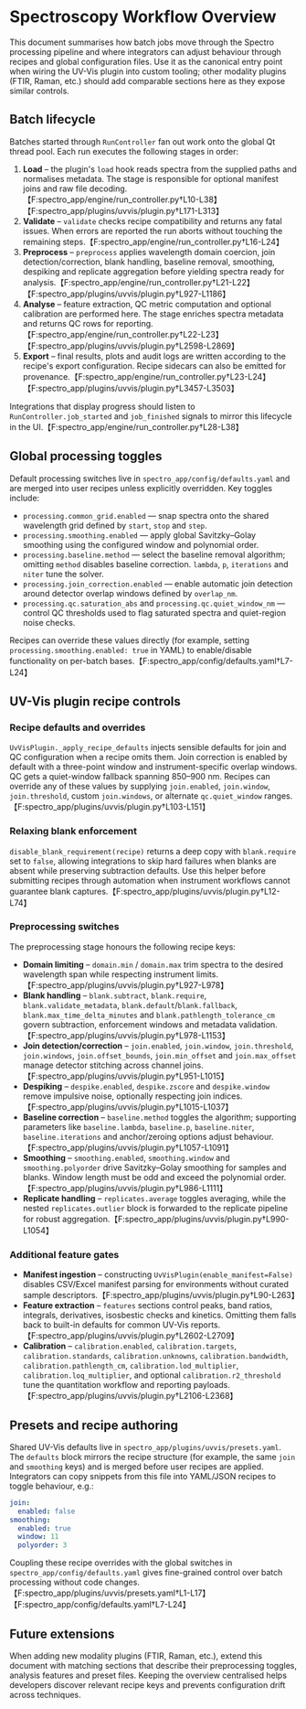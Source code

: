 # Spectroscopy Workflow Overview

This document summarises how batch jobs move through the Spectro processing
pipeline and where integrators can adjust behaviour through recipes and global
configuration files. Use it as the canonical entry point when wiring the
UV-Vis plugin into custom tooling; other modality plugins (FTIR, Raman, etc.)
should add comparable sections here as they expose similar controls.

## Batch lifecycle

Batches started through `RunController` fan out work onto the global Qt thread
pool. Each run executes the following stages in order:

1. **Load** – the plugin's `load` hook reads spectra from the supplied paths and
   normalises metadata. The stage is responsible for optional manifest joins
   and raw file decoding.【F:spectro_app/engine/run_controller.py†L10-L38】【F:spectro_app/plugins/uvvis/plugin.py†L171-L313】
2. **Validate** – `validate` checks recipe compatibility and returns any fatal
   issues. When errors are reported the run aborts without touching the
   remaining steps.【F:spectro_app/engine/run_controller.py†L16-L24】
3. **Preprocess** – `preprocess` applies wavelength domain coercion, join
   detection/correction, blank handling, baseline removal, smoothing, despiking
   and replicate aggregation before yielding spectra ready for analysis.【F:spectro_app/engine/run_controller.py†L21-L22】【F:spectro_app/plugins/uvvis/plugin.py†L927-L1186】
4. **Analyse** – feature extraction, QC metric computation and optional
   calibration are performed here. The stage enriches spectra metadata and
   returns QC rows for reporting.【F:spectro_app/engine/run_controller.py†L22-L23】【F:spectro_app/plugins/uvvis/plugin.py†L2598-L2869】
5. **Export** – final results, plots and audit logs are written according to
   the recipe's export configuration. Recipe sidecars can also be emitted for
   provenance.【F:spectro_app/engine/run_controller.py†L23-L24】【F:spectro_app/plugins/uvvis/plugin.py†L3457-L3503】

Integrations that display progress should listen to `RunController.job_started`
and `job_finished` signals to mirror this lifecycle in the UI.【F:spectro_app/engine/run_controller.py†L28-L38】

## Global processing toggles

Default processing switches live in `spectro_app/config/defaults.yaml` and are
merged into user recipes unless explicitly overridden. Key toggles include:

- `processing.common_grid.enabled` — snap spectra onto the shared wavelength
  grid defined by `start`, `stop` and `step`.
- `processing.smoothing.enabled` — apply global Savitzky–Golay smoothing using
  the configured window and polynomial order.
- `processing.baseline.method` — select the baseline removal algorithm; omitting
  `method` disables baseline correction. `lambda`, `p`, `iterations` and
  `niter` tune the solver.
- `processing.join_correction.enabled` — enable automatic join detection around
  detector overlap windows defined by `overlap_nm`.
- `processing.qc.saturation_abs` and `processing.qc.quiet_window_nm` — control
  QC thresholds used to flag saturated spectra and quiet-region noise checks.

Recipes can override these values directly (for example, setting
`processing.smoothing.enabled: true` in YAML) to enable/disable functionality on
per-batch bases.【F:spectro_app/config/defaults.yaml†L7-L24】

## UV-Vis plugin recipe controls

### Recipe defaults and overrides

`UvVisPlugin._apply_recipe_defaults` injects sensible defaults for join and QC
configuration when a recipe omits them. Join correction is enabled by default
with a three-point window and instrument-specific overlap windows. QC gets a
quiet-window fallback spanning 850–900 nm. Recipes can override any of these
values by supplying `join.enabled`, `join.window`, `join.threshold`, custom
`join.windows`, or alternate `qc.quiet_window` ranges.【F:spectro_app/plugins/uvvis/plugin.py†L103-L151】

### Relaxing blank enforcement

`disable_blank_requirement(recipe)` returns a deep copy with `blank.require`
set to `false`, allowing integrations to skip hard failures when blanks are
absent while preserving subtraction defaults. Use this helper before submitting
recipes through automation when instrument workflows cannot guarantee blank
captures.【F:spectro_app/plugins/uvvis/plugin.py†L12-L74】

### Preprocessing switches

The preprocessing stage honours the following recipe keys:

- **Domain limiting** – `domain.min` / `domain.max` trim spectra to the desired
  wavelength span while respecting instrument limits.【F:spectro_app/plugins/uvvis/plugin.py†L927-L978】
- **Blank handling** – `blank.subtract`, `blank.require`, `blank.validate_metadata`,
  `blank.default`/`blank.fallback`, `blank.max_time_delta_minutes` and
  `blank.pathlength_tolerance_cm` govern subtraction, enforcement windows and
  metadata validation.【F:spectro_app/plugins/uvvis/plugin.py†L978-L1153】
- **Join detection/correction** – `join.enabled`, `join.window`, `join.threshold`,
  `join.windows`, `join.offset_bounds`, `join.min_offset` and `join.max_offset`
  manage detector stitching across channel joins.【F:spectro_app/plugins/uvvis/plugin.py†L951-L1015】
- **Despiking** – `despike.enabled`, `despike.zscore` and `despike.window` remove
  impulsive noise, optionally respecting join indices.【F:spectro_app/plugins/uvvis/plugin.py†L1015-L1037】
- **Baseline correction** – `baseline.method` toggles the algorithm; supporting
  parameters like `baseline.lambda`, `baseline.p`, `baseline.niter`,
  `baseline.iterations` and anchor/zeroing options adjust behaviour.【F:spectro_app/plugins/uvvis/plugin.py†L1057-L1091】
- **Smoothing** – `smoothing.enabled`, `smoothing.window` and
  `smoothing.polyorder` drive Savitzky–Golay smoothing for samples and blanks.
  Window length must be odd and exceed the polynomial order.【F:spectro_app/plugins/uvvis/plugin.py†L986-L1111】
- **Replicate handling** – `replicates.average` toggles averaging, while the
  nested `replicates.outlier` block is forwarded to the replicate pipeline for
  robust aggregation.【F:spectro_app/plugins/uvvis/plugin.py†L990-L1054】

### Additional feature gates

- **Manifest ingestion** – constructing `UvVisPlugin(enable_manifest=False)`
  disables CSV/Excel manifest parsing for environments without curated sample
  descriptors.【F:spectro_app/plugins/uvvis/plugin.py†L90-L263】
- **Feature extraction** – `features` sections control peaks, band ratios,
  integrals, derivatives, isosbestic checks and kinetics. Omitting them falls
  back to built-in defaults for common UV-Vis reports.【F:spectro_app/plugins/uvvis/plugin.py†L2602-L2709】
- **Calibration** – `calibration.enabled`, `calibration.targets`, `calibration.standards`,
  `calibration.unknowns`, `calibration.bandwidth`, `calibration.pathlength_cm`,
  `calibration.lod_multiplier`, `calibration.loq_multiplier`, and optional
  `calibration.r2_threshold` tune the quantitation workflow and reporting
  payloads.【F:spectro_app/plugins/uvvis/plugin.py†L2106-L2368】

## Presets and recipe authoring

Shared UV-Vis defaults live in `spectro_app/plugins/uvvis/presets.yaml`. The
`defaults` block mirrors the recipe structure (for example, the same `join` and
`smoothing` keys) and is merged before user recipes are applied. Integrators can
copy snippets from this file into YAML/JSON recipes to toggle behaviour, e.g.:

```yaml
join:
  enabled: false
smoothing:
  enabled: true
  window: 11
  polyorder: 3
```

Coupling these recipe overrides with the global switches in
`spectro_app/config/defaults.yaml` gives fine-grained control over batch
processing without code changes.【F:spectro_app/plugins/uvvis/presets.yaml†L1-L17】【F:spectro_app/config/defaults.yaml†L7-L24】

## Future extensions

When adding new modality plugins (FTIR, Raman, etc.), extend this document with
matching sections that describe their preprocessing toggles, analysis features
and preset files. Keeping the overview centralised helps developers discover
relevant recipe keys and prevents configuration drift across techniques.
